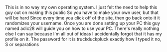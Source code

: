 This is in no way my own operating system.
I just felt the need to help this guy out on making this public
So you have to make your own user, but that will be hard
Since every time you click off of the site, then go back onto it it randomizes your username.
Once you are done setting up your PC this guy named
adic28 will guide you on how to use your PC.
There's really nothing else I can say because I'm all out of ideas
I accidentally forgot that it has my profile on it.
The password for it is truckduckpluck exactly how I typed it no, S or separations
